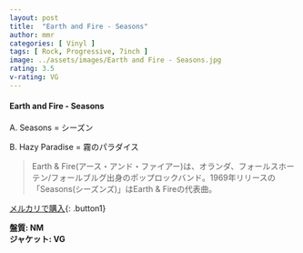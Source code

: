 ```yaml
---
layout: post
title:  "Earth and Fire - Seasons"
author: mmr
categories: [ Vinyl ]
tags: [ Rock, Progressive, 7inch ]
image: ../assets/images/Earth and Fire - Seasons.jpg
rating: 3.5
v-rating: VG
---
```


#### Earth and Fire - Seasons

A. Seasons = シーズン

B. Hazy Paradise = 霧のパラダイス

> Earth & Fire(アース・アンド・ファイアー)は、オランダ、フォールスホーテン/フォールブルグ出身のポップロックバンド。1969年リリースの「Seasons(シーズンズ)」はEarth & Fireの代表曲。

[メルカリで購入](https://jp.mercari.com/item/m85479592073){: .button1}

<div class="mt-4 mb-4 d-flex align-items-center">
<strong class="mr-1">盤質: NM</strong>
</div>
<div class="mt-4 mb-4 d-flex align-items-center">
<strong class="mr-1">ジャケット: VG</strong>
</div>
